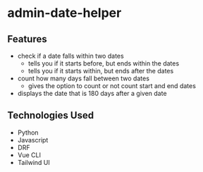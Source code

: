 # admin-date-helper
## Features
- check if a date falls within two dates
    - tells you if it starts before, but ends within the dates
    - tells you if it starts within, but ends after the dates
- count how many days fall between two dates
    - gives the option to count or not count start and end dates
- displays the date that is 180 days after a given date

## Technologies Used
- Python
- Javascript
- DRF
- Vue CLI
- Tailwind UI 

